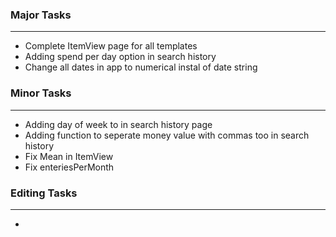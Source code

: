 ### Major Tasks
---

- Complete ItemView page for all templates
- Adding spend per day option in search history
- Change all dates in app to numerical instal of date string
    
### Minor Tasks
---
- Adding day of week to in search history page
- Adding function to seperate money value with commas too in search history
- Fix Mean in ItemView
- Fix enteriesPerMonth

### Editing Tasks
---
- 
